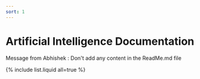 ```yaml
---
sort: 1
---
```


# Artificial Intelligence Documentation

Message from Abhishek : Don't add any content in the ReadMe.md file

{% include list.liquid all=true %}

